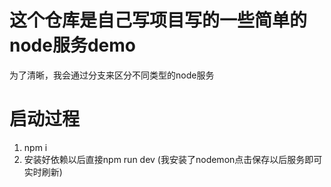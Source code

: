 # 这个仓库是自己写项目写的一些简单的node服务demo
为了清晰，我会通过分支来区分不同类型的node服务

# 启动过程
1. npm i
2. 安装好依赖以后直接npm run dev (我安装了nodemon点击保存以后服务即可实时刷新)
